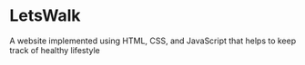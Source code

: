 # LetsWalk
A website implemented using HTML, CSS, and JavaScript that helps to keep track of healthy lifestyle
